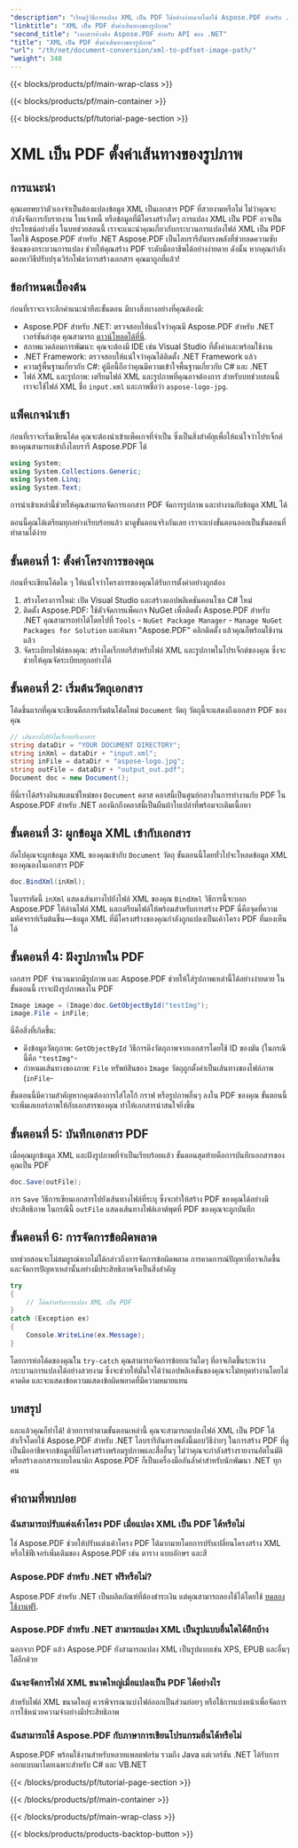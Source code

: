 ```yaml
---
"description": "เรียนรู้วิธีการแปลง XML เป็น PDF ได้อย่างง่ายดายโดยใช้ Aspose.PDF สำหรับ .NET คำแนะนำโดยละเอียดนี้จะแนะนำคุณทีละขั้นตอนตั้งแต่การตั้งค่าจนถึงการเสร็จสมบูรณ์"
"linktitle": "XML เป็น PDF ตั้งค่าเส้นทางของรูปภาพ"
"second_title": "เอกสารอ้างอิง Aspose.PDF สำหรับ API ของ .NET"
"title": "XML เป็น PDF ตั้งค่าเส้นทางของรูปภาพ"
"url": "/th/net/document-conversion/xml-to-pdfset-image-path/"
"weight": 340
---
```


{{< blocks/products/pf/main-wrap-class >}}

{{< blocks/products/pf/main-container >}}

{{< blocks/products/pf/tutorial-page-section >}}

# XML เป็น PDF ตั้งค่าเส้นทางของรูปภาพ

## การแนะนำ

คุณเคยพบว่าตัวเองจำเป็นต้องแปลงข้อมูล XML เป็นเอกสาร PDF ที่สวยงามหรือไม่ ไม่ว่าคุณจะกำลังจัดการกับรายงาน ใบแจ้งหนี้ หรือข้อมูลที่มีโครงสร้างใดๆ การแปลง XML เป็น PDF อาจเป็นประโยชน์อย่างยิ่ง ในบทช่วยสอนนี้ เราจะแนะนำคุณเกี่ยวกับกระบวนการแปลงไฟล์ XML เป็น PDF โดยใช้ Aspose.PDF สำหรับ .NET Aspose.PDF เป็นไลบรารีอันทรงพลังที่ช่วยลดความซับซ้อนของกระบวนการแปลง ช่วยให้คุณสร้าง PDF ระดับมืออาชีพได้อย่างง่ายดาย ดังนั้น หากคุณกำลังมองหาวิธีปรับปรุงเวิร์กโฟลว์การสร้างเอกสาร คุณมาถูกที่แล้ว!

## ข้อกำหนดเบื้องต้น

ก่อนที่เราจะเจาะลึกคำแนะนำทีละขั้นตอน มีบางสิ่งบางอย่างที่คุณต้องมี:

- Aspose.PDF สำหรับ .NET: ตรวจสอบให้แน่ใจว่าคุณมี Aspose.PDF สำหรับ .NET เวอร์ชันล่าสุด คุณสามารถ [ดาวน์โหลดได้ที่นี่](https://releases-aspose.com/pdf/net/).
- สภาพแวดล้อมการพัฒนา: คุณจะต้องมี IDE เช่น Visual Studio ที่ตั้งค่าและพร้อมใช้งาน
- .NET Framework: ตรวจสอบให้แน่ใจว่าคุณได้ติดตั้ง .NET Framework แล้ว
- ความรู้พื้นฐานเกี่ยวกับ C#: คู่มือนี้ถือว่าคุณมีความเข้าใจพื้นฐานเกี่ยวกับ C# และ .NET
- ไฟล์ XML และรูปภาพ: เตรียมไฟล์ XML และรูปภาพที่คุณอาจต้องการ สำหรับบทช่วยสอนนี้ เราจะใช้ไฟล์ XML ชื่อ `input.xml` และภาพชื่อว่า `aspose-logo-jpg`.

## แพ็คเกจนำเข้า

ก่อนที่เราจะเริ่มเขียนโค้ด คุณจะต้องนำเข้าแพ็คเกจที่จำเป็น ซึ่งเป็นสิ่งสำคัญเพื่อให้แน่ใจว่าโปรเจ็กต์ของคุณสามารถเข้าถึงไลบรารี Aspose.PDF ได้

```csharp
using System;
using System.Collections.Generic;
using System.Linq;
using System.Text;
```

การนำเข้าเหล่านี้ช่วยให้คุณสามารถจัดการเอกสาร PDF จัดการรูปภาพ และทำงานกับข้อมูล XML ได้

ตอนนี้คุณได้เตรียมทุกอย่างเรียบร้อยแล้ว มาดูขั้นตอนจริงกันเลย เราจะแบ่งขั้นตอนออกเป็นขั้นตอนที่ทำตามได้ง่าย

## ขั้นตอนที่ 1: ตั้งค่าโครงการของคุณ

ก่อนที่จะเขียนโค้ดใด ๆ ให้แน่ใจว่าโครงการของคุณได้รับการตั้งค่าอย่างถูกต้อง

1. สร้างโครงการใหม่: เปิด Visual Studio และสร้างแอปพลิเคชันคอนโซล C# ใหม่
2. ติดตั้ง Aspose.PDF: ใช้ตัวจัดการแพ็คเกจ NuGet เพื่อติดตั้ง Aspose.PDF สำหรับ .NET คุณสามารถทำได้โดยไปที่ `Tools` - `NuGet Package Manager` - `Manage NuGet Packages for Solution` และค้นหา "Aspose.PDF" คลิกติดตั้ง แล้วคุณก็พร้อมใช้งานแล้ว
3. จัดระเบียบไฟล์ของคุณ: สร้างไดเร็กทอรีสำหรับไฟล์ XML และรูปภาพในโปรเจ็กต์ของคุณ ซึ่งจะช่วยให้คุณจัดระเบียบทุกอย่างได้

## ขั้นตอนที่ 2: เริ่มต้นวัตถุเอกสาร

โค้ดชิ้นแรกที่คุณจะเขียนคือการเริ่มต้นโค้ดใหม่ `Document` วัตถุ วัตถุนี้จะแสดงถึงเอกสาร PDF ของคุณ

```csharp
// เส้นทางไปยังไดเร็กทอรีเอกสาร
string dataDir = "YOUR DOCUMENT DIRECTORY";
string inXml = dataDir + "input.xml";
string inFile = dataDir + "aspose-logo.jpg";
string outFile = dataDir + "output_out.pdf";
Document doc = new Document();
```

ที่นี่เราได้สร้างอินสแตนซ์ใหม่ของ `Document` คลาส คลาสนี้เป็นศูนย์กลางในการทำงานกับ PDF ใน Aspose.PDF สำหรับ .NET ลองนึกถึงคลาสนี้เป็นผืนผ้าใบเปล่าที่พร้อมจะเติมเนื้อหา

## ขั้นตอนที่ 3: ผูกข้อมูล XML เข้ากับเอกสาร

ถัดไปคุณจะผูกข้อมูล XML ของคุณเข้ากับ `Document` วัตถุ ขั้นตอนนี้โดยทั่วไปจะโหลดข้อมูล XML ของคุณลงในเอกสาร PDF

```csharp
doc.BindXml(inXml);
```

ในบรรทัดนี้ `inXml` แสดงเส้นทางไปยังไฟล์ XML ของคุณ `BindXml` วิธีการนี้จะบอก Aspose.PDF ให้อ่านไฟล์ XML และเตรียมไฟล์ให้พร้อมสำหรับการสร้าง PDF นี่คือจุดที่ความมหัศจรรย์เริ่มต้นขึ้น—ข้อมูล XML ที่มีโครงสร้างของคุณกำลังถูกแปลงเป็นเค้าโครง PDF ที่มองเห็นได้

## ขั้นตอนที่ 4: ฝังรูปภาพใน PDF

เอกสาร PDF จำนวนมากมีรูปภาพ และ Aspose.PDF ช่วยให้ใส่รูปภาพเหล่านี้ได้อย่างง่ายดาย ในขั้นตอนนี้ เราจะฝังรูปภาพลงใน PDF

```csharp
Image image = (Image)doc.GetObjectById("testImg");
image.File = inFile;
```

นี่คือสิ่งที่เกิดขึ้น:

- ดึงข้อมูลวัตถุภาพ: `GetObjectById` วิธีการดึงวัตถุภาพจากเอกสารโดยใช้ ID ของมัน (ในกรณีนี้คือ `"testImg"`-
- กำหนดเส้นทางของภาพ: `File` ทรัพย์สินของ `Image` วัตถุถูกตั้งค่าเป็นเส้นทางของไฟล์ภาพ (`inFile`-

ขั้นตอนนี้มีความสำคัญหากคุณต้องการใส่โลโก้ กราฟ หรือรูปภาพอื่นๆ ลงใน PDF ของคุณ ขั้นตอนนี้จะเพิ่มเลเยอร์ภาพให้กับเอกสารของคุณ ทำให้เอกสารน่าสนใจยิ่งขึ้น

## ขั้นตอนที่ 5: บันทึกเอกสาร PDF

เมื่อคุณผูกข้อมูล XML และฝังรูปภาพที่จำเป็นเรียบร้อยแล้ว ขั้นตอนสุดท้ายคือการบันทึกเอกสารของคุณเป็น PDF

```csharp
doc.Save(outFile);
```

การ `Save` วิธีการเขียนเอกสารไปยังเส้นทางไฟล์ที่ระบุ ซึ่งจะทำให้สร้าง PDF ของคุณได้อย่างมีประสิทธิภาพ ในกรณีนี้ `outFile` แสดงเส้นทางไฟล์เอาต์พุตที่ PDF ของคุณจะถูกบันทึก

## ขั้นตอนที่ 6: การจัดการข้อผิดพลาด

บทช่วยสอนจะไม่สมบูรณ์หากไม่ได้กล่าวถึงการจัดการข้อผิดพลาด การคาดการณ์ปัญหาที่อาจเกิดขึ้นและจัดการปัญหาเหล่านั้นอย่างมีประสิทธิภาพจึงเป็นสิ่งสำคัญ

```csharp
try
{
    // โค้ดสำหรับการแปลง XML เป็น PDF
}
catch (Exception ex)
{
    Console.WriteLine(ex.Message);
}
```

โดยการห่อโค้ดของคุณใน `try-catch` คุณสามารถจัดการข้อยกเว้นใดๆ ที่อาจเกิดขึ้นระหว่างกระบวนการแปลงได้อย่างสวยงาม ซึ่งจะช่วยให้มั่นใจได้ว่าแอปพลิเคชันของคุณจะไม่หยุดทำงานโดยไม่คาดคิด และจะแสดงข้อความแสดงข้อผิดพลาดที่มีความหมายแทน

## บทสรุป

และแล้วคุณก็ทำได้! ด้วยการทำตามขั้นตอนเหล่านี้ คุณจะสามารถแปลงไฟล์ XML เป็น PDF ได้สำเร็จโดยใช้ Aspose.PDF สำหรับ .NET ไลบรารีอันทรงพลังนี้มอบวิธีง่ายๆ ในการสร้าง PDF ที่ดูเป็นมืออาชีพจากข้อมูลที่มีโครงสร้างพร้อมรูปภาพและสื่ออื่นๆ ไม่ว่าคุณจะกำลังสร้างรายงานอัตโนมัติหรือสร้างเอกสารแบบไดนามิก Aspose.PDF ก็เป็นเครื่องมืออันล้ำค่าสำหรับนักพัฒนา .NET ทุกคน

## คำถามที่พบบ่อย

### ฉันสามารถปรับแต่งเค้าโครง PDF เมื่อแปลง XML เป็น PDF ได้หรือไม่
ใช่ Aspose.PDF ช่วยให้ปรับแต่งเค้าโครง PDF ได้มากมายโดยการปรับเปลี่ยนโครงสร้าง XML หรือใช้ฟีเจอร์เพิ่มเติมของ Aspose.PDF เช่น ตาราง แบบอักษร และสี

### Aspose.PDF สำหรับ .NET ฟรีหรือไม่?
Aspose.PDF สำหรับ .NET เป็นผลิตภัณฑ์ที่ต้องชำระเงิน แต่คุณสามารถลองใช้ได้โดยใช้ [ทดลองใช้งานฟรี](https://releases-aspose.com/).

### Aspose.PDF สำหรับ .NET สามารถแปลง XML เป็นรูปแบบอื่นใดได้อีกบ้าง
นอกจาก PDF แล้ว Aspose.PDF ยังสามารถแปลง XML เป็นรูปแบบเช่น XPS, EPUB และอื่นๆ ได้อีกด้วย

### ฉันจะจัดการไฟล์ XML ขนาดใหญ่เมื่อแปลงเป็น PDF ได้อย่างไร
สำหรับไฟล์ XML ขนาดใหญ่ ควรพิจารณาแบ่งไฟล์ออกเป็นส่วนย่อยๆ หรือใช้การแบ่งหน้าเพื่อจัดการการใช้หน่วยความจำอย่างมีประสิทธิภาพ

### ฉันสามารถใช้ Aspose.PDF กับภาษาการเขียนโปรแกรมอื่นได้หรือไม่
Aspose.PDF พร้อมใช้งานสำหรับหลายแพลตฟอร์ม รวมถึง Java แต่เวอร์ชัน .NET ได้รับการออกแบบมาโดยเฉพาะสำหรับ C# และ VB.NET

{{< /blocks/products/pf/tutorial-page-section >}}

{{< /blocks/products/pf/main-container >}}

{{< /blocks/products/pf/main-wrap-class >}}

{{< blocks/products/products-backtop-button >}}